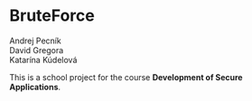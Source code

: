 ﻿# BruteForce

Andrej Pecník  
David Gregora  
Katarína Kúdelová

This is a school project for the course **Development of Secure Applications**.
